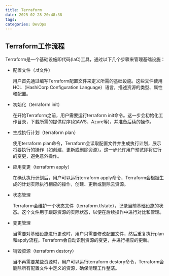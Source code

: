 ```yaml
---
title: Terraform
date: 2025-02-28 20:48:38
tags:
categories: DevOps
---
```


## Terraform工作流程

Terraform是一个基础设施即代码(IaC)工具，通过以下几个步骤来管理基础设施：

- 配置文件（.tf文件）

  用户首先通过编写Terraform配置文件来定义所需的基础设施。这些文件使用HCL（HashiCorp Configuration Language）语言，描述资源的类型、属性和配置。

- 初始化（terraform init）

  在开始Terraform之前，用户需要运行terraform init命令。这一步会初始化工作目录，下载所需的提供程序(如AWS、Azure等)，并准备后续的操作。

- 生成执行计划（terraform plan）

  使用terraform plan命令，Terraform会读取配置文件并生成执行计划，展示将要执行的操作（如创建、更新或删除资源）。这一步允许用户预览即将进行的变更，避免意外操作。

- 应用变更（terraform apply）

  在确认执行计划后，用户可以运行terraform apply命令，Terraform会根据生成的计划实际执行相应的操作，创建、更新或删除云资源。

- 状态管理

  Terraform会维护一个状态文件（terraform.tfstate），记录当前基础设施的状态。这个文件用于跟踪资源的实际状态，以便在后续操作中进行对比和管理。

- 变更管理

  当需要对基础设施进行更改时，用户只需要修改配置文件，然后重复执行plan和apply流程。Terraform会自动识别资源的变更，并进行相应的更新。

- 销毁资源（terraform destory）

  当不再需要某些资源时，用户可以运行terraform destory命令，Terraform会删除所有配置文件中定义的资源，确保清理工作整洁。
